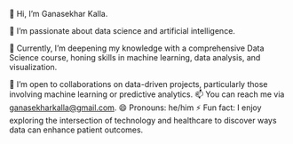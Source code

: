 👋 Hi, I’m Ganasekhar Kalla.

👀 I’m passionate about data science and artificial intelligence.

🌱 Currently, I’m deepening my knowledge with a comprehensive Data Science course, honing skills in machine learning, data analysis, and visualization.

💞️ I’m open to collaborations on data-driven projects, particularly those involving machine learning or predictive analytics.
📫 You can reach me via ganasekharkalla@gmail.com.
😄 Pronouns: he/him
⚡ Fun fact: I enjoy exploring the intersection of technology and healthcare to discover ways data can enhance patient outcomes.
